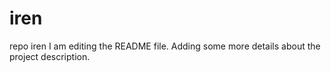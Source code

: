 # iren
repo iren
I am editing the README file. Adding some more details about the project description.
